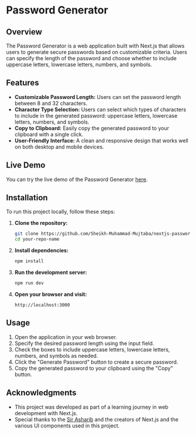 # Password Generator

## Overview

The Password Generator is a web application built with Next.js that allows users to generate secure passwords based on customizable criteria. Users can specify the length of the password and choose whether to include uppercase letters, lowercase letters, numbers, and symbols.

## Features

- **Customizable Password Length:** Users can set the password length between 8 and 32 characters.
- **Character Type Selection:** Users can select which types of characters to include in the generated password: uppercase letters, lowercase letters, numbers, and symbols.
- **Copy to Clipboard:** Easily copy the generated password to your clipboard with a single click.
- **User-Friendly Interface:** A clean and responsive design that works well on both desktop and mobile devices.

## Live Demo

You can try the live demo of the Password Generator [here]([YOUR_LIVE_DEMO_LINK](https://nextjs-password-genrator-app.vercel.app/)).

## Installation

To run this project locally, follow these steps:

1. **Clone the repository:**
   ```bash
   git clone https://github.com/Sheikh-Muhammad-Mujtaba/nextjs-password_genrator-app
   cd your-repo-name
   ```

2. **Install dependencies:**
   ```bash
   npm install
   ```

3. **Run the development server:**
   ```bash
   npm run dev
   ```

4. **Open your browser and visit:**
   ```
   http://localhost:3000
   ```

## Usage

1. Open the application in your web browser.
2. Specify the desired password length using the input field.
3. Check the boxes to include uppercase letters, lowercase letters, numbers, and symbols as needed.
4. Click the "Generate Password" button to create a secure password.
5. Copy the generated password to your clipboard using the "Copy" button.

## Acknowledgments

- This project was developed as part of a learning journey in web development with Next.js.
- Special thanks to the [Sir Asharib](https://github.com/AsharibAli) and the creators of Next.js and the various UI components used in this project.

